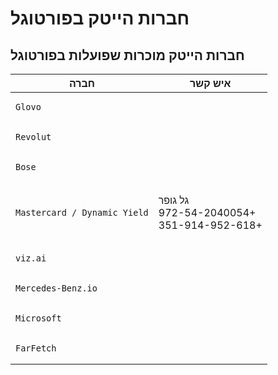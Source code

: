 # חברות הייטק בפורטוגל

## חברות הייטק מוכרות שפועלות בפורטוגל

| חברה                                               | איש קשר                                               |
| -------------------------------------------------- | ----------------------------------------------------- |
| <pre><code>Glovo</code></pre>                      |                                                       |
| <pre><code>Revolut</code></pre>                    |                                                       |
| <pre><code>Bose</code></pre>                       |                                                       |
| <pre><code>Mastercard / Dynamic Yield</code></pre> | <p>גל גופר<br>972-54-2040054+<br>351-914-952-618+</p> |
| <pre><code>viz.ai</code></pre>                     |                                                       |
| <pre><code>Mercedes-Benz.io</code></pre>           |                                                       |
| <pre><code>Microsoft</code></pre>                  |                                                       |
| <pre><code>FarFetch</code></pre>                   |                                                       |

